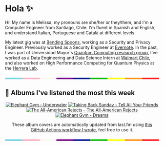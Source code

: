 # Hola ✨
Hi! My name is Melissa, my pronouns are she/her or they/them, and I'm a Computer Engineer from Santiago, Chile. I'm fluent in Spanish and English, and understand Italian, Portuguese and Català at different levels.

My latest gig was at [Bending Spoons](https://bendingspoons.com/), working as a Security and Privacy Engineer. Previously worked as a Security Engineer at [Evernote](https://evernote.com/). In the past, I was part of Universidad Mayor's [Quantum Computing research group](https://www.diariomayor.cl/ciencia-um/docentes-y-estudiantes-crean-el-primer-grupo-de-computacion-cuantica-u-mayor.html), I've worked as a Data Engineering and Data Science Intern at [Walmart Chile](https://github.com/walmartdigital/), and also worked on High Performance Computing for Quantum Physics at the [Herrera Lab](http://fherreralab.com/).

<img src="hr.png" width="100%" height="5px">

## 🎵 Albums I've listened the most this week
<!-- lastfm -->
<p align="center"><a href="https://www.last.fm/music/Elephant+Gym/Underwater"><img src="https://lastfm.freetls.fastly.net/i/u/64s/4c5612dc7d0c57116d8f9f43d8e4a8d1.jpg" title="Elephant Gym - Underwater"></a> <a href="https://www.last.fm/music/Taking+Back+Sunday/Tell+All+Your+Friends"><img src="https://lastfm.freetls.fastly.net/i/u/64s/5213af72e5bf4e539681c49b5b721445.png" title="Taking Back Sunday - Tell All Your Friends"></a> <a href="https://www.last.fm/music/The+All-American+Rejects/The+All-American+Rejects"><img src="https://lastfm.freetls.fastly.net/i/u/64s/c9a8c357a6254c76ccbbf8c0617bd589.jpg" title="The All-American Rejects - The All-American Rejects"></a> <a href="https://www.last.fm/music/Elephant+Gym/Dreams"><img src="https://lastfm.freetls.fastly.net/i/u/64s/503dad3223f5e95213b7db7601070cc8.jpg" title="Elephant Gym - Dreams"></a> </p>

<p align="center">These album covers are automatically updated from last.fm using <a href="https://github.com/marketplace/actions/lastfm-to-markdown">this GitHub Actions workflow I wrote</a>, feel free to use it.</p>

<img src="hr.png" width="100%" height="5px">

